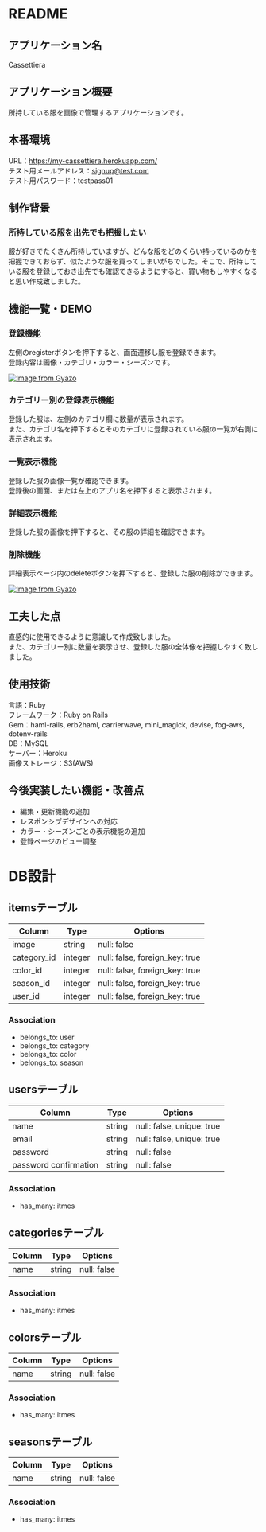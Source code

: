 # README

## アプリケーション名
Cassettiera

## アプリケーション概要
所持している服を画像で管理するアプリケーションです。

## 本番環境
URL：https://my-cassettiera.herokuapp.com/  
テスト用メールアドレス：signup@test.com  
テスト用パスワード：testpass01  

## 制作背景

### 所持している服を出先でも把握したい

服が好きでたくさん所持していますが、どんな服をどのくらい持っているのかを把握できておらず、似たような服を買ってしまいがちでした。そこで、所持している服を登録しておき出先でも確認できるようにすると、買い物もしやすくなると思い作成致しました。  


## 機能一覧・DEMO


### 登録機能
左側のregisterボタンを押下すると、画面遷移し服を登録できます。  
登録内容は画像・カテゴリ・カラー・シーズンです。  

[![Image from Gyazo](https://i.gyazo.com/338df95f31ce96135d3739973bd88d71.gif)](https://gyazo.com/338df95f31ce96135d3739973bd88d71)


### カテゴリー別の登録表示機能
登録した服は、左側のカテゴリ欄に数量が表示されます。  
また、カテゴリ名を押下するとそのカテゴリに登録されている服の一覧が右側に表示されます。

### 一覧表示機能
登録した服の画像一覧が確認できます。  
登録後の画面、または左上のアプリ名を押下すると表示されます。

### 詳細表示機能
登録した服の画像を押下すると、その服の詳細を確認できます。

### 削除機能
詳細表示ページ内のdeleteボタンを押下すると、登録した服の削除ができます。

[![Image from Gyazo](https://i.gyazo.com/ea122f0e6cf8985161325a8da9214fa4.gif)](https://gyazo.com/ea122f0e6cf8985161325a8da9214fa4)


## 工夫した点
直感的に使用できるように意識して作成致しました。  
また、カテゴリー別に数量を表示させ、登録した服の全体像を把握しやすく致しました。

## 使用技術
言語：Ruby  
フレームワーク：Ruby on Rails  
Gem：haml-rails, erb2haml, carrierwave, mini_magick, devise, fog-aws, dotenv-rails  
DB：MySQL  
サーバー：Heroku  
画像ストレージ：S3(AWS)


## 今後実装したい機能・改善点
- 編集・更新機能の追加
- レスポンシブデザインへの対応
- カラー・シーズンごとの表示機能の追加
- 登録ページのビュー調整


# DB設計

## itemsテーブル
|Column|Type|Options|
|------|----|-------|
|image|string|null: false|
|category_id|integer|null: false, foreign_key: true|
|color_id|integer|null: false, foreign_key: true|
|season_id|integer|null: false, foreign_key: true|
|user_id|integer|null: false, foreign_key: true|

### Association
- belongs_to: user
- belongs_to: category
- belongs_to: color
- belongs_to: season

## usersテーブル
|Column|Type|Options|
|------|----|-------|
|name|string|null: false, unique: true|
|email|string|null: false, unique: true|
|password|string|null: false|
|password confirmation|string|null: false|

### Association
- has_many: itmes

## categoriesテーブル
|Column|Type|Options|
|------|----|-------|
|name|string|null: false|

### Association
- has_many: itmes

## colorsテーブル
|Column|Type|Options|
|------|----|-------|
|name|string|null: false|

### Association
- has_many: itmes

## seasonsテーブル
|Column|Type|Options|
|------|----|-------|
|name|string|null: false|

### Association
- has_many: itmes